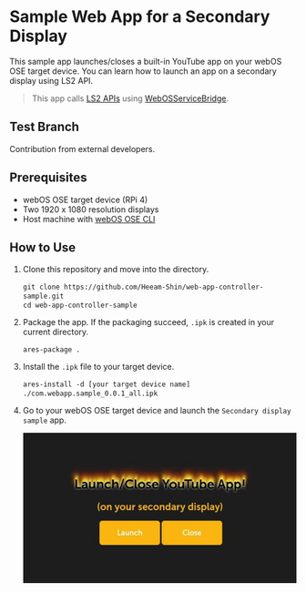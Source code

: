 # Sample Web App for a Secondary Display

This sample app launches/closes a built-in YouTube app on your webOS OSE target device. You can learn how to launch an app on a secondary display using LS2 API.

> This app calls [LS2 APIs](https://www.webosose.org/docs/guides/development/web-apps/using-ls2-api-in-web-apps/) using [WebOSServiceBridge](https://www.webosose.org/docs/reference/webosservicebridge-api/webosservicebridge-api-reference/).

## Test Branch

Contribution from external developers.

## Prerequisites

- webOS OSE target device (RPi 4)
- Two 1920 x 1080 resolution displays
- Host machine with [webOS OSE CLI](https://www.webosose.org/docs/tools/sdk/cli/cli-user-guide/#installing-cli)

## How to Use

1. Clone this repository and move into the directory.

    ```
    git clone https://github.com/Heeam-Shin/web-app-controller-sample.git
    cd web-app-controller-sample
    ```

2. Package the app. If the packaging succeed, `.ipk` is created in your current directory.

    ```
    ares-package .
    ```

3. Install the `.ipk` file to your target device.

    ```
    ares-install -d [your target device name] ./com.webapp.sample_0.0.1_all.ipk
    ```

4. Go to your webOS OSE target device and launch the `Secondary display sample` app.

    ![App screenshot](./images/screenshot-web-app-controller.jpg)
